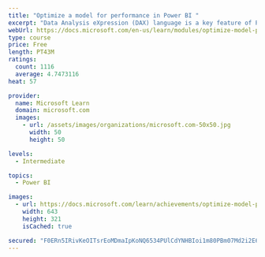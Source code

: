 ```yaml
---
title: "Optimize a model for performance in Power BI "
excerpt: "Data Analysis eXpression (DAX) language is a key feature of Power BI. It is used to create calculated columns, calculated tables, and measures. In this module, you will learn how to use DAX to solve typical analytics problems. You will learn about one of the most popular DAX functions, CALCULATE, and how it can override the default behavior of Power BI."
webUrl: https://docs.microsoft.com/en-us/learn/modules/optimize-model-power-bi/
type: course
price: Free
length: PT43M
ratings:
  count: 1116
  average: 4.7473116
heat: 57

provider:
  name: Microsoft Learn
  domain: microsoft.com
  images:
    - url: /assets/images/organizations/microsoft.com-50x50.jpg
      width: 50
      height: 50

levels:
  - Intermediate

topics:
  - Power BI

images:
  - url: https://docs.microsoft.com/learn/achievements/optimize-model-power-bi-social.png
    width: 643
    height: 321
    isCached: true

secured: "F0ERn5IRivKeOITsrEoMDmaIpKoNQ6534PUlCdYNHBIoi1m80PBm07Md2i2E6zexnshHzvv5+H4G0oGpdOVVy4wpwBKZyJlUeVLy3849Xg1IzsI32Ht8yob782taHY9Rldvw+01Dqn0wxCmVfNcWXxek7CuSkkJtLRBg3Kjuj8h8Y29vfwoAbNaU4EgjEeNiXrf/1KYSU6NaBC2E4c4IAHPx/lOwG9qRGTlRQjxoE1HmsUbaImoKq2wb9q0A+roP8SLSj/jXHGDRIaHR/y/YiBAbija9QTNilTImsYHG1Mx/UtU4AOEyBAjlRRendV/IZ8iL/TWKiwI8byq/AtyAfeHiptRfpLQeeCb9tVoe02oMUbG3jg8QRyXWqjr/MPbw2IXClHZ+I7Anh29z+Suq3IFZjAAepck2MfUaYlTeiC4=;gT9aSuhGsnqNEiXuXYhg0Q=="
---
```



